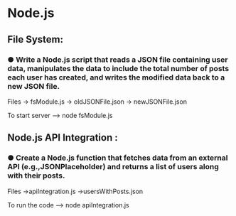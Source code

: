 # Node.js 

##  File System:

### ● Write a Node.js script that reads a JSON file containing user data, manipulates the data to include the total number of posts each user has created, and writes the modified data back to a new JSON file.

Files
-> fsModule.js
-> oldJSONFile.json
-> newJSONFile.json

To start server
--> node fsModule.js


## Node.js API Integration :
### ● Create a Node.js function that fetches data from an external API (e.g.,JSONPlaceholder) and returns a list of users along with their posts.

Files
->apiIntegration.js
->usersWithPosts.json

To run the code
--> node apiIntegration.js
